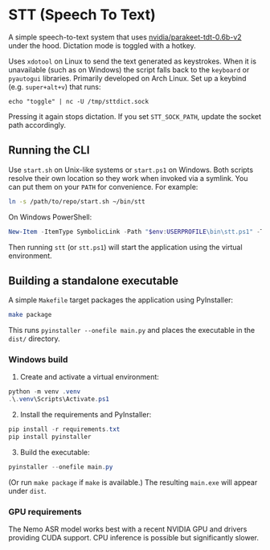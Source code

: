 # STT (Speech To Text)

A simple speech-to-text system that uses [nvidia/parakeet-tdt-0.6b-v2](https://huggingface.co/nvidia/parakeet-tdt-0.6b-v2) under the hood. Dictation mode is toggled with a hotkey.

Uses `xdotool` on Linux to send the text generated as keystrokes. When it is
unavailable (such as on Windows) the script falls back to the `keyboard` or
`pyautogui` libraries. Primarily developed on Arch Linux. Set up a keybind
(e.g. `super+alt+v`) that runs:

```
echo "toggle" | nc -U /tmp/sttdict.sock
```

Pressing it again stops dictation. If you set `STT_SOCK_PATH`, update the socket path accordingly.

## Running the CLI

Use `start.sh` on Unix-like systems or `start.ps1` on Windows. Both scripts
resolve their own location so they work when invoked via a symlink. You can
put them on your `PATH` for convenience. For example:

```bash
ln -s /path/to/repo/start.sh ~/bin/stt
```

On Windows PowerShell:

```powershell
New-Item -ItemType SymbolicLink -Path "$env:USERPROFILE\bin\stt.ps1" -Target "C:\\path\\to\\repo\\start.ps1"
```

Then running `stt` (or `stt.ps1`) will start the application using the
virtual environment.

## Building a standalone executable

A simple `Makefile` target packages the application using PyInstaller:

```bash
make package
```

This runs `pyinstaller --onefile main.py` and places the executable in the `dist/` directory.

### Windows build

1. Create and activate a virtual environment:

```powershell
python -m venv .venv
.\.venv\Scripts\Activate.ps1
```

2. Install the requirements and PyInstaller:

```powershell
pip install -r requirements.txt
pip install pyinstaller
```

3. Build the executable:

```powershell
pyinstaller --onefile main.py
```

(Or run `make package` if `make` is available.) The resulting `main.exe` will appear under `dist`.

### GPU requirements

The Nemo ASR model works best with a recent NVIDIA GPU and drivers providing CUDA support. CPU inference is possible but significantly slower.
